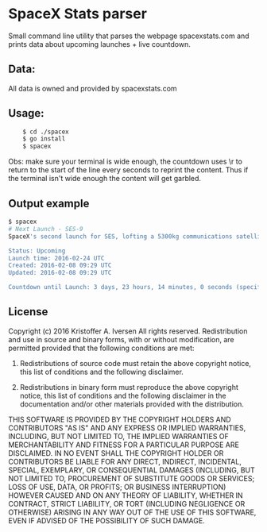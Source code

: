 # SpaceX Stats parser
Small command line utility that parses the webpage spacexstats.com and prints data about upcoming launches + live countdown.

## Data:
All data is owned and provided by spacexstats.com

## Usage:
```bash
    $ cd ./spacex
    $ go install
    $ spacex
```

Obs: make sure your terminal is wide enough, the countdown uses \r to return to the start of the line every seconds to reprint the content. Thus if the terminal isn't wide enough the content will get garbled.

## Output example
```bash
$ spacex
# Next Launch - SES-9
SpaceX's second launch for SES, lofting a 5300kg communications satellite that will provide SES with more coverage over Southeast Asia.

Status: Upcoming
Launch time: 2016-02-24 UTC
Created: 2016-02-08 09:29 UTC
Updated: 2016-02-08 09:29 UTC

Countdown until Launch: 3 days, 23 hours, 14 minutes, 0 seconds (specific time unknown)
```

## License
Copyright (c) 2016 Kristoffer A. Iversen All rights reserved.
Redistribution and use in source and binary forms, with or without modification, are permitted provided that the following conditions are met:

1. Redistributions of source code must retain the above copyright notice, this list of conditions and the following disclaimer.

2. Redistributions in binary form must reproduce the above copyright notice, this list of conditions and the following disclaimer in the documentation and/or other materials provided with the distribution.

THIS SOFTWARE IS PROVIDED BY THE COPYRIGHT HOLDERS AND CONTRIBUTORS "AS IS" AND ANY EXPRESS OR IMPLIED WARRANTIES, INCLUDING, BUT NOT LIMITED TO, THE IMPLIED WARRANTIES OF MERCHANTABILITY AND FITNESS FOR A PARTICULAR PURPOSE ARE DISCLAIMED. IN NO EVENT SHALL THE COPYRIGHT HOLDER OR CONTRIBUTORS BE LIABLE FOR ANY DIRECT, INDIRECT, INCIDENTAL, SPECIAL, EXEMPLARY, OR CONSEQUENTIAL DAMAGES (INCLUDING, BUT NOT LIMITED TO, PROCUREMENT OF SUBSTITUTE GOODS OR SERVICES; LOSS OF USE, DATA, OR PROFITS; OR BUSINESS INTERRUPTION) HOWEVER CAUSED AND ON ANY THEORY OF LIABILITY, WHETHER IN CONTRACT, STRICT LIABILITY, OR TORT (INCLUDING NEGLIGENCE OR OTHERWISE) ARISING IN ANY WAY OUT OF THE USE OF THIS SOFTWARE, EVEN IF ADVISED OF THE POSSIBILITY OF SUCH DAMAGE.
